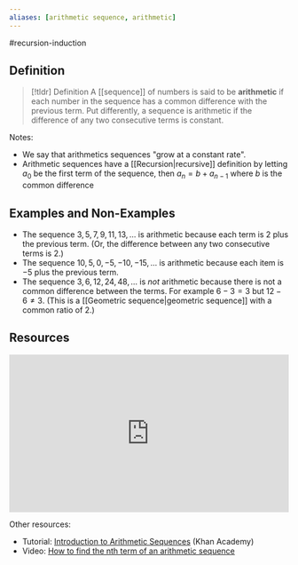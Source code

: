 ```yaml
---
aliases: [arithmetic sequence, arithmetic]
--- 
```


#recursion-induction 
## Definition 

> [!tldr] Definition
> A [[sequence]] of numbers is said to be **arithmetic** if each number in the sequence has a common difference with the previous term. Put differently, a sequence is arithmetic if the difference of any two consecutive terms is constant. 

Notes: 
- We say that arithmetics sequences "grow at a constant rate".
- Arithmetic sequences have a [[Recursion|recursive]] definition by letting $a_0$ be the first term of the sequence, then $a_n = b + a_{n-1}$ where $b$ is the common difference 

## Examples and Non-Examples

- The sequence $3, 5, 7, 9, 11, 13, \dots$ is arithmetic because each term is $2$ plus the previous term. (Or, the difference between any two consecutive terms is $2$.)
- The sequence $10, 5, 0, -5, -10, -15, \dots$ is arithmetic because each item is $-5$ plus the previous term. 
- The sequence $3, 6, 12, 24, 48, \dots$ is *not* arithmetic because there is not a common difference between the terms. For example $6-3 = 3$ but $12 - 6 \neq 3$. (This is a [[Geometric sequence|geometric sequence]] with a common ratio of $2$.)

## Resources 

<div style="padding:56.25% 0 0 0;position:relative;"><iframe src="https://player.vimeo.com/video/638676941?badge=0&amp;autopause=0&amp;player_id=0&amp;app_id=58479" frameborder="0" allow="autoplay; fullscreen; picture-in-picture" style="position:absolute;top:0;left:0;width:100%;height:100%;" title="Screencast 5.3: Arithmetic and geometric sequences"></iframe></div><script src="https://player.vimeo.com/api/player.js"></script>

Other resources: 
- Tutorial: [Introduction to Arithmetic Sequences](https://www.khanacademy.org/math/algebra/x2f8bb11595b61c86:sequences/x2f8bb11595b61c86:introduction-to-arithmetic-sequences/a/introduction-to-arithmetic-sequences) (Khan Academy)
- Video: [How to find the nth term of an arithmetic sequence](https://www.youtube.com/watch?v=PStn9zHgXHU)